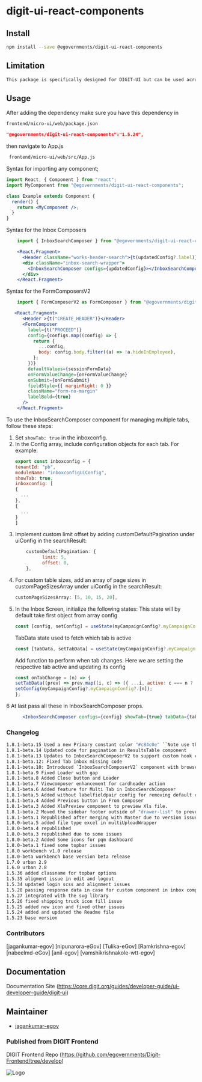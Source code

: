 



# digit-ui-react-components

## Install

```bash
npm install --save @egovernments/digit-ui-react-components
```

## Limitation

```bash
This package is specifically designed for DIGIT-UI but can be used across various missions.
```

## Usage

After adding the dependency make sure you have this dependency in

```bash
frontend/micro-ui/web/package.json
```

```json
"@egovernments/digit-ui-react-components":"1.5.24",
```

then navigate to App.js

```bash
 frontend/micro-ui/web/src/App.js
```

Syntax for importing any component;

```jsx
import React, { Component } from "react";
import MyComponent from "@egovernments/digit-ui-react-components";

class Example extends Component {
  render() {
    return <MyComponent />;
  }
}
```
Syntax for the Inbox Composers

```jsx
    import { InboxSearchComposer } from "@egovernments/digit-ui-react-components";

    <React.Fragment>
      <Header className="works-header-search">{t(updatedConfig?.label)}</Header>
      <div className="inbox-search-wrapper">
        <InboxSearchComposer configs={updatedConfig}></InboxSearchComposer>
      </div>
    </React.Fragment>
```

Syntax for the FormComposersV2

```jsx
    import { FormComposerV2 as FormComposer } from "@egovernments/digit-ui-react-components";

   <React.Fragment>
      <Header >{t("CREATE_HEADER")}</Header>
      <FormComposer
        label={t("PROCEED")}
        config={configs.map((config) => {
          return {
            ...config,
            body: config.body.filter((a) => !a.hideInEmployee),
          };
        })}
        defaultValues={sessionFormData}
        onFormValueChange={onFormValueChange}
        onSubmit={onFormSubmit}
        fieldStyle={{ marginRight: 0 }}
        className="form-no-margin"
        labelBold={true}
      />
    </React.Fragment>
```

To use the InboxSearchComposer component for managing multiple tabs, follow these steps:
  1. Set `showTab: true` in the inboxconfig.
  2. In the Config array, include configuration objects for each tab. For example:
        ```javascript
      export const inboxconfig = {
      tenantId: "pb",
      moduleName: "inboxconfigUiConfig",
      showTab: true,
      inboxconfig: [
        {
          ...
        },
        {
          ...
        }
      ]
     ```
  3. Implement custom limit offset by adding customDefaultPagination under uiConfig in the searchResult:
        ```javascript         
            customDefaultPagination: {
                  limit: 5,
                  offset: 0,
            },
        ```
  4. For custom table sizes, add an array of page sizes in customPageSizesArray under uiConfig in the searchResult:
        ```javascript   
       customPageSizesArray: [5, 10, 15, 20],
        ```
  5. In the Inbox Screen, initialize the following states:
      This state will by default take first object from array config
        ```javascript
      const [config, setConfig] = useState(myCampaignConfig?.myCampaignConfig?.[0]);
        ```
      TabData state used to fetch which tab is active
        ```javascript
      const [tabData, setTabData] = useState(myCampaignConfig?.myCampaignConfig?.map((i, n) => ({ key: n, label: i.label, active: n === 0 ? true : false })));
        ```
      Add function to perform when tab changes. Here we are setting the respective tab active and updating its config
        ```javascript
      const onTabChange = (n) => {
        setTabData((prev) => prev.map((i, c) => ({ ...i, active: c === n ? true : false })));
        setConfig(myCampaignConfig?.myCampaignConfig?.[n]);
      };
        ```
  6 At last pass all these in InboxSearchComposer props.
    
```jsx
      <InboxSearchComposer configs={config} showTab={true} tabData={tabData} onTabChange={onTabChange}></InboxSearchComposer>
```

### Changelog

```bash
1.8.1-beta.15 Used a new Primary constant color "#c84c0e" ``Note use this version with css 1.8.1-beta.8 and core 1.8.1-beta.12 ``
1.8.1-beta.14 Updated code for pagination in ResultsTable component
1.8.1-beta.13 Updates to InboxSearchComposerV2 to support custom hook call and refetch option
1.8.1-beta.12: Fixed Tab inbox missing code
1.8.1-beta.10: Introduced `InboxSearchComposerV2` component with browser session integration, removable tags for search/inbox screens on mobile, and a unified configuration for both mobile and desktop screens.
1.8.1-beta.9 Fixed Loader with gap
1.8.1-beta.8 Added Close button and Loader
1.8.1-beta.7 Viewcomposer enhancement for cardheader action
1.8.1-beta.6 Added feature for Multi Tab in InboxSearchComposer
1.8.1-beta.5 Added without labelfieldpair config for removing default card
1.8.1-beta.4 Added Previous button in From Composer
1.8.1-beta.3 Added XlsPreview component to preview Xls file.
1.8.1-beta.2 Moved the sidebar footer outside of "drawer-list" to prevent overlapping issues.
1.8.1-beta.1 Republished after merging with Master due to version issues.
1.8.0-beta.5 added file type excel in multiUploadWrapper
1.8.0-beta.4 republished 
1.8.0-beta.3 republished due to some issues
1.8.0-beta.2 Added Some icons for pqm dashboard
1.8.0-beta.1 fixed some topbar issues
1.8.0 workbench v1.0 release
1.8.0-beta workbench base version beta release
1.7.0 urban 2.9
1.6.0 urban 2.8
1.5.36 added classname for topbar options
1.5.35 aligment issue in edit and logout
1.5.34 updated login scss and alignment issues
1.5.28 passing response data in case for custom component in inbox composer
1.5.27 integrated with the svg library
1.5.26 fixed shipping truck icon fill issue
1.5.25 added new icon and fixed other issues
1.5.24 added and updated the Readme file
1.5.23 base version
```

### Contributors

[jagankumar-egov] [nipunarora-eGov] [Tulika-eGov] [Ramkrishna-egov] [nabeelmd-eGov] [anil-egov] [vamshikrishnakole-wtt-egov] 

## Documentation

Documentation Site (https://core.digit.org/guides/developer-guide/ui-developer-guide/digit-ui)

## Maintainer

- [jagankumar-egov](https://www.github.com/jagankumar-egov)


### Published from DIGIT Frontend 
DIGIT Frontend Repo (https://github.com/egovernments/Digit-Frontend/tree/develop)


![Logo](https://s3.ap-south-1.amazonaws.com/works-dev-asset/mseva-white-logo.png)
